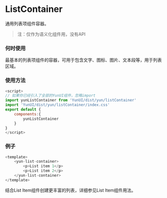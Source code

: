 # ListContainer

通用列表项组件容器。

> 注：仅作为语义化组件用，没有API

### 何时使用

最基本的列表项组件的容器，可用于包含文字、图标、图片、文本段等，用于列表区域。


### 使用方法

``` javascript
<script>
// 如果你已经引入了全部的YunUI组件，忽略import
import yunListContainer from 'YunUI/dist/yun/listContainer'
import 'YunUI/dist/yun/listContainer/index.css'
export default {
    components:{
        yunListContainer
    }
}
</script>
```

### 例子

``` javascript
<template>
    <yun-list-container>
        <p>List item 1</p>
        <p>List item 2</p>
    </yun-list-container>
</template>
```

结合List Item组件创建更丰富的列表，详细参见List Item组件用法。